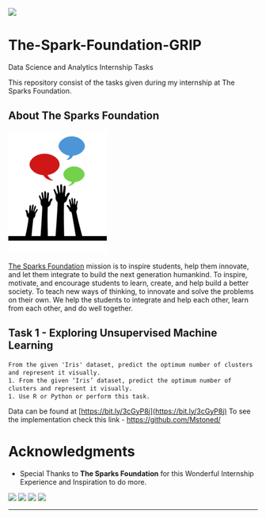 [![](https://img.shields.io/badge/Author-Mohitshukla-green.svg)](https://github.com/Mstoned )<br>

# The-Spark-Foundation-GRIP
Data Science and Analytics Internship Tasks

This repository consist of the tasks given during my internship at The Sparks Foundation.

## About The Sparks Foundation

![](img.png)

[The Sparks Foundation](https://thesparksfoundationsingapore.org/) mission is to inspire students, help them innovate, and let them integrate to build the next generation humankind. To inspire, motivate, and encourage students to learn, create, and help build a better society. To teach new ways of thinking, to innovate and solve the problems on their own. We help the students to integrate and help each other, learn from each other, and do well together.


## Task 1 - Exploring Unsupervised Machine Learning

    From the given 'Iris' dataset, predict the optimum number of clusters and represent it visually.
    1. From the given ‘Iris’ dataset, predict the optimum number of clusters and represent it visually.
    1. Use R or Python or perform this task.
    
Data can be found at [https://bit.ly/3cGyP8j](https://bit.ly/3cGyP8j)
To see the implementation check this link - https://github.com/Mstoned/

                    


# Acknowledgments

* Special Thanks to **The Sparks Foundation** for this Wonderful Internship Experience and Inspiration to do more.

[<img height="30" src = "https://img.shields.io/badge/Youtube-%23E4405F.svg?&style=for-the-badge&logo=Youtube&logoColor=white">][Youtube] 
[<img height="30" src = "https://img.shields.io/badge/gmail-c14438?&style=for-the-badge&logo=gmail&logoColor=white">][gmail] 
[<img height="30" src="https://img.shields.io/badge/linkedin-blue.svg?&style=for-the-badge&logo=linkedin&logoColor=white" />][LinkedIn]
[<img height="30" src="https://img.shields.io/badge/github-black.svg?&style=for-the-badge&logo=github&logoColor=white" />][Github]
<br />
<hr />

[youtube]:https://www.youtube.com/playlist?list=PLWcSxRTjU9nA8J4xLTZ0OzVxCnZEEM3G3
[gmail]: mailto:iammohitshukla9@gmail.com
[linkedin]: https://www.linkedin.com/in/mohit-shukla-597170141/
[github]: https://github.com/Mstoned 
